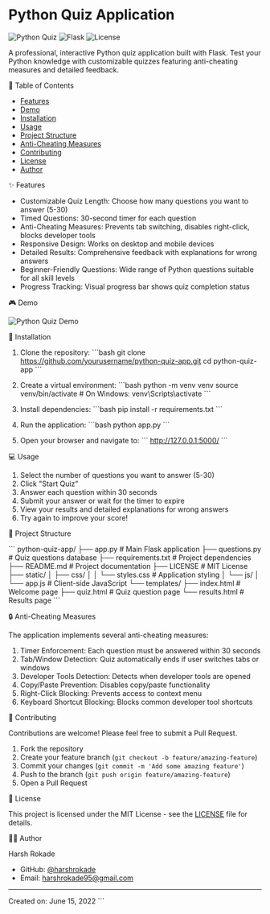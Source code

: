 # Python Quiz Application

![Python Quiz](https://img.shields.io/badge/Python-Quiz-blue)
![Flask](https://img.shields.io/badge/Flask-2.0.1-green)
![License](https://img.shields.io/badge/License-MIT-yellow)

A professional, interactive Python quiz application built with Flask. Test your Python knowledge with customizable quizzes featuring anti-cheating measures and detailed feedback.

 📝 Table of Contents
- [Features](#features)
- [Demo](#demo)
- [Installation](#installation)
- [Usage](#usage)
- [Project Structure](#project-structure)
- [Anti-Cheating Measures](#anti-cheating-measures)
- [Contributing](#contributing)
- [License](#license)
- [Author](#author)

 ✨ Features

- Customizable Quiz Length: Choose how many questions you want to answer (5-30)
- Timed Questions: 30-second timer for each question
- Anti-Cheating Measures: Prevents tab switching, disables right-click, blocks developer tools
- Responsive Design: Works on desktop and mobile devices
- Detailed Results: Comprehensive feedback with explanations for wrong answers
- Beginner-Friendly Questions: Wide range of Python questions suitable for all skill levels
- Progress Tracking: Visual progress bar shows quiz completion status

 🎮 Demo

![Python Quiz Demo](screenshots/demo.gif)

 🚀 Installation

1. Clone the repository:
\`\`\`bash
git clone https://github.com/yourusername/python-quiz-app.git
cd python-quiz-app
\`\`\`

2. Create a virtual environment:
\`\`\`bash
python -m venv venv
source venv/bin/activate  # On Windows: venv\Scripts\activate
\`\`\`

3. Install dependencies:
\`\`\`bash
pip install -r requirements.txt
\`\`\`

4. Run the application:
\`\`\`bash
python app.py
\`\`\`

5. Open your browser and navigate to:
\`\`\`
http://127.0.0.1:5000/
\`\`\`

 💻 Usage

1. Select the number of questions you want to answer (5-30)
2. Click "Start Quiz"
3. Answer each question within 30 seconds
4. Submit your answer or wait for the timer to expire
5. View your results and detailed explanations for wrong answers
6. Try again to improve your score!

 📁 Project Structure

\`\`\`
python-quiz-app/
├── app.py                  # Main Flask application
├── questions.py            # Quiz questions database
├── requirements.txt        # Project dependencies
├── README.md               # Project documentation
├── LICENSE                 # MIT License
├── static/
│   ├── css/
│   │   └── styles.css      # Application styling
│   └── js/
│       └── app.js          # Client-side JavaScript
└── templates/
    ├── index.html          # Welcome page
    ├── quiz.html           # Quiz question page
    └── results.html        # Results page
\`\`\`

 🔒 Anti-Cheating Measures

The application implements several anti-cheating measures:

1. Timer Enforcement: Each question must be answered within 30 seconds
2. Tab/Window Detection: Quiz automatically ends if user switches tabs or windows
3. Developer Tools Detection: Detects when developer tools are opened
4. Copy/Paste Prevention: Disables copy/paste functionality
5. Right-Click Blocking: Prevents access to context menu
6. Keyboard Shortcut Blocking: Blocks common developer tool shortcuts

 🤝 Contributing

Contributions are welcome! Please feel free to submit a Pull Request.

1. Fork the repository
2. Create your feature branch (`git checkout -b feature/amazing-feature`)
3. Commit your changes (`git commit -m 'Add some amazing feature'`)
4. Push to the branch (`git push origin feature/amazing-feature`)
5. Open a Pull Request

 📄 License

This project is licensed under the MIT License - see the [LICENSE](LICENSE) file for details.

 👨‍💻 Author

Harsh Rokade

- GitHub: [@harshrokade](https://github.com/johnsmith)
- Email: harshrokade95@gmail.com


---

Created on: June 15, 2022
\`\`\`

